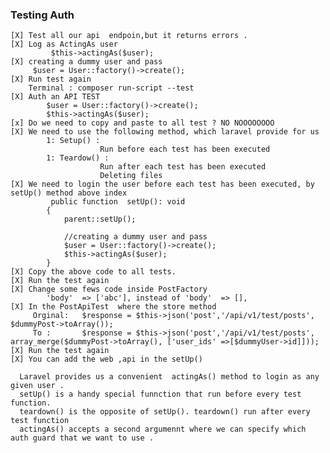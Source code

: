 ### Testing Auth
    [X] Test all our api  endpoin,but it returns errors .
    [X] Log as ActingAs user
             $this->actingAs($user);
    [X] creating a dummy user and pass
         $user = User::factory()->create();
    [X] Run test again
        Terminal : composer run-script --test     
    [X] Auth an API TEST 
            $user = User::factory()->create();
            $this->actingAs($user);
    [x] Do we need to copy and paste to all test ? NO NOOOOOOOO
    [X] We need to use the following method, which laravel provide for us
            1: Setup() : 
                        Run before each test has been executed
            1: Teardow() : 
                        Run after each test has been executed
                        Deleting files
    [X] We need to login the user before each test has been executed, by setUp() method above index
             public function  setUp(): void
            {
                parent::setUp();
        
                //creating a dummy user and pass
                $user = User::factory()->create();
                $this->actingAs($user);
            }
    [X] Copy the above code to all tests.
    [X] Run the test again
    [X] Change some fews code inside PostFactory
            'body'  => ['abc'], instead of 'body'  => [],
    [X] In the PostApiTest  where the store method
         Orginal:   $response = $this->json('post','/api/v1/test/posts', $dummyPost->toArray());
         To :       $response = $this->json('post','/api/v1/test/posts', array_merge($dummyPost->toArray(), ['user_ids' =>[$dummyUser->id]]));
    [X] Run the test again
    [X] You can add the web ,api in the setUp()

      Laravel provides us a convenient  actingAs() method to login as any given user .
      setUp() is a handy special funnction that run before every test function.
      teardown() is the opposite of setUp(). teardown() run after every test function
      actingAs() accepts a second argumennt where we can specify which auth guard that we want to use .
